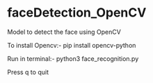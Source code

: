 # faceDetection_OpenCV
Model to detect the face using OpenCV

To install Opencv:-
pip install opencv-python

Run in terminal:-
python3 face_recognition.py

Press q to quit
